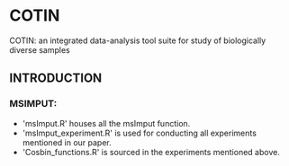 # COTIN
COTIN: an integrated data-analysis tool suite for study of biologically diverse samples

## INTRODUCTION
### MSIMPUT:
- 'msImput.R' houses all the msImput function.
- 'msImput_experiment.R' is used for conducting all experiments mentioned in our paper.
- 'Cosbin_functions.R' is sourced in the experiments mentioned above.
